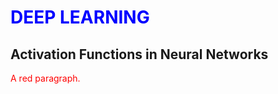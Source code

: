 <!DOCTYPE html>
<html>
<body>
  
  <h1 style="color:blue;"> DEEP LEARNING </h1> 
  <h2> Activation Functions in Neural Networks </h2>
   <p style="color:red;">A red paragraph.</p>


</body>
</html>
